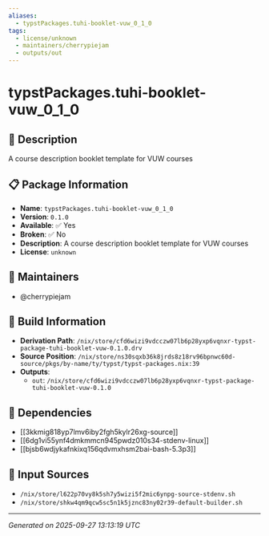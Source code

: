 ```yaml
---
aliases:
  - typstPackages.tuhi-booklet-vuw_0_1_0
tags:
  - license/unknown
  - maintainers/cherrypiejam
  - outputs/out
---
```


# typstPackages.tuhi-booklet-vuw_0_1_0

## 📝 Description

A course description booklet template for VUW courses

## 📋 Package Information

- **Name**: `typstPackages.tuhi-booklet-vuw_0_1_0`
- **Version**: `0.1.0`
- **Available**: ✅ Yes
- **Broken**: ✅ No
- **Description**: A course description booklet template for VUW courses
- **License**: `unknown`
## 👥 Maintainers

- @cherrypiejam


## 🔧 Build Information

- **Derivation Path**: `/nix/store/cfd6wizi9vdcczw07lb6p28yxp6vqnxr-typst-package-tuhi-booklet-vuw-0.1.0.drv`
- **Source Position**: `/nix/store/ns30sqxb36k8jrds8z18rv96bpnwc60d-source/pkgs/by-name/ty/typst/typst-packages.nix:39`
- **Outputs**:
  - `out`:  `/nix/store/cfd6wizi9vdcczw07lb6p28yxp6vqnxr-typst-package-tuhi-booklet-vuw-0.1.0`

## 🔗 Dependencies

- [[3kkmig818yp7lmv6iby2fgh5kylr26xg-source]]
- [[6dg1vi55ynf4dmkmmcn945pwdz010s34-stdenv-linux]]
- [[bjsb6wdjykafnkixq156qdvmxhsm2bai-bash-5.3p3]]

## 📁 Input Sources

- `/nix/store/l622p70vy8k5sh7y5wizi5f2mic6ynpg-source-stdenv.sh`
- `/nix/store/shkw4qm9qcw5sc5n1k5jznc83ny02r39-default-builder.sh`

---
*Generated on 2025-09-27 13:13:19 UTC*
